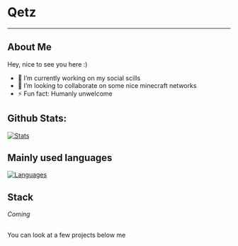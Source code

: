 # Qetz

---

## About Me

Hey, nice to see you here :)

- 🔭 I’m currently working on my social scills
- 👯 I’m looking to collaborate on some nice minecraft networks
- ⚡ Fun fact: Humanly unwelcome

## Github Stats:

[![Stats](https://github-readme-stats.codestackr.vercel.app/api?username=QetzDev&show_icons=true&hide_border=true&hide_title=true&include_all_commits=true&count_private=true&bg_color=0d1117&text_color=0d9fde&hide_border=true)](https://github.com/QetzDev/)

## Mainly used languages 

[![Languages](https://github-readme-stats.vercel.app/api/top-langs/?username=QetzDev&hide_title=true&bg_color=0d1117&text_color=0d9fde&hide_border=true)](https://github.com/QetzDev/)

## Stack

*Coming*

##

You can look at a few projects below me
